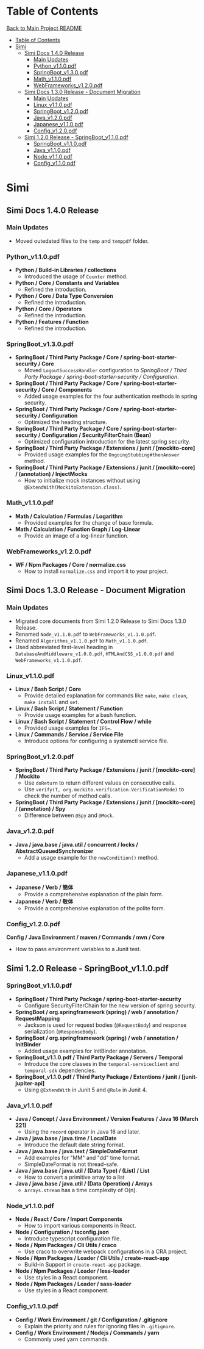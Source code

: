 # Table of Contents
[Back to Main Project README](../README.md)
- [Table of Contents](#table-of-contents)
- [Simi](#simi)
  - [Simi Docs 1.4.0 Release](#simi-docs-140-release)
    - [Main Updates](#main-updates)
    - [Python\_v1.1.0.pdf](#python_v110pdf)
    - [SpringBoot\_v1.3.0.pdf](#springboot_v130pdf)
    - [Math\_v1.1.0.pdf](#math_v110pdf)
    - [WebFrameworks\_v1.2.0.pdf](#webframeworks_v120pdf)
  - [Simi Docs 1.3.0 Release - Document Migration](#simi-docs-130-release---document-migration)
    - [Main Updates](#main-updates-1)
    - [Linux\_v1.1.0.pdf](#linux_v110pdf)
    - [SpringBoot\_v1.2.0.pdf](#springboot_v120pdf)
    - [Java\_v1.2.0.pdf](#java_v120pdf)
    - [Japanese\_v1.1.0.pdf](#japanese_v110pdf)
    - [Config\_v1.2.0.pdf](#config_v120pdf)
  - [Simi 1.2.0 Release - SpringBoot\_v1.1.0.pdf](#simi-120-release---springboot_v110pdf)
    - [SpringBoot\_v1.1.0.pdf](#springboot_v110pdf)
    - [Java\_v1.1.0.pdf](#java_v110pdf)
    - [Node\_v1.1.0.pdf](#node_v110pdf)
    - [Config\_v1.1.0.pdf](#config_v110pdf)
# Simi
## Simi Docs 1.4.0 Release 
### Main Updates
* Moved outedated files to the `temp` and `temppdf` folder.
### Python_v1.1.0.pdf
* **Python / Build-in Libraries / collections**
  * Introduced the usage of `Counter` method.
* **Python / Core / Constants and Variables**
  * Refined the introduction.
* **Python / Core / Data Type Conversion**
  * Refined the introduction.
* **Python / Core / Operators**
  * Refined the introduction.
* **Python / Features / Function**
  * Refined the introduction.
### SpringBoot_v1.3.0.pdf
* **SpringBoot / Third Party Package / Core / spring-boot-starter-security / Core**
  * Moved `LogoutSuccessHandler` configuration to *SpringBoot / Third Party Package / spring-boot-starter-security / Configuration*. 
* **SpringBoot / Third Party Package / Core / spring-boot-starter-security / Core / Components**
  * Added usage examples for the four authentication methods in spring security.
* **SpringBoot / Third Party Package / Core / spring-boot-starter-security / Configuration**
  * Optimized the heading structure.
* **SpringBoot / Third Party Package / Core / spring-boot-starter-security / Configuration / SecurityFilterChain (Bean)**
  * Optimized configuration introduction for the latest spring security.
* **SpringBoot / Third Party Package / Extensions / junit / \[mockito-core\]**
  * Provided usage examples for the `OngoingStubbing#thenAnswer` method.
* **SpringBoot / Third Party Package / Extensions / junit / \[mockito-core\] / (annotation) / InjectMocks**
  * How to initialize mock instances without using `@ExtendWith(MockitoExtension.class)`.
### Math_v1.1.0.pdf
* **Math / Calculation / Formulas / Logarithm**
  * Provided examples for the change of base formula.
* **Math / Calculation / Function Graph / Log-Linear**
  * Provide an image of a log-linear function.
### WebFrameworks_v1.2.0.pdf
* **WF / Npm Packages / Core / normalize.css**
  * How to install `normalize.css` and import it to your project.
## Simi Docs 1.3.0 Release - Document Migration
### Main Updates
* Migrated core documents from Simi 1.2.0 Release to Simi Docs 1.3.0 Release.
* Renamed `Node_v1.1.0.pdf` to `WebFrameworks_v1.1.0.pdf`.
* Renamed `Algorithms_v1.1.0.pdf` to `Math_v1.1.0.pdf`.
* Used abbreviated first-level heading in `DatabaseAndMiddleware_v1.0.0.pdf`, `HTMLAndCSS_v1.0.0.pdf` and `WebFrameworks_v1.1.0.pdf`. 
### Linux_v1.1.0.pdf
* **Linux / Bash Script / Core**
  * Provide detailed explanation for commands like `make`, `make clean`, `make install` and `set`.
* **Linux / Bash Script / Statement / Function**
  * Provide usage examples for a bash function. 
* **Linux / Bash Script / Statement / Control Flow / while**
  * Provided usage examples for `IFS=`. 
* **Linux / Commands / Service / Service File**
  * Introduce options for configuring a systemctl service file.
### SpringBoot_v1.2.0.pdf
* **SpringBoot / Third Party Package / Extensions / junit / \[mockito-core\] / Mockito**
  * Use `doReturn` to return different values on consecutive calls.  
  * Use `verify(T, org.mockito.verification.VerificationMode)` to check the number of method calls.
* **SpringBoot / Third Party Package / Extensions / junit / \[mockito-core\] / (annotation) / Spy**
  * Difference between `@Spy` and `@Mock`. 
### Java_v1.2.0.pdf
* **Java / java.base / java.util / concurrent / locks / AbstractQueuedSynchronizer**
  * Add a usage example for the `newCondition()` method.
### Japanese_v1.1.0.pdf
* **Japanese / Verb / 簡体**
  * Provide a comprehensive explanation of the plain form.
* **Japanese / Verb / 敬体**
  * Provide a comprehensive explanation of the polite form.
### Config_v1.2.0.pdf
**Config / Java Environment / maven / Commands / mvn / Core**
  * How to pass environment variables to a Junit test.
## Simi 1.2.0 Release - SpringBoot_v1.1.0.pdf
### SpringBoot_v1.1.0.pdf
* **SpringBoot / Third Party Package / spring-boot-starter-security**
  * Configure SecurityFilterChain for the new version of spring security. 
* **SpringBoot / org.springframework (spring) / web / annotation / RequestMapping**
  * Jackson is used for request bodies (`@RequestBody`) and response serialization (`@ResponseBody`).
* **SpringBoot / org.springframework (spring) / web / annotation / InitBinder**
  * Added usage examples for InitBinder annotation. 
* **SpringBoot_v1.1.0.pdf / Third Party Package / Servers / Temporal**
  * Introduce the core classes in the `temporal-serviceclient` and `temporal-sdk` dependencies.
* **SpringBoot_v1.1.0.pdf / Third Party Package / Extentions / junit / \[junit-jupiter-api\]**
  * Using `@ExtendWith` in Junit 5 and `@Rule` in Junit 4.

### Java_v1.1.0.pdf
* **Java / Concept / Java Environment / Version Features / Java 16 (March 221)**
  * Using the `record` operator in Java 16 and later.
* **Java / java.base / java.time / LocalDate**
  * Introduce the default date string format.
* **Java / java.base / java.text / SimpleDateFormat**
  * Add examples for "MM" and "dd" time format.
  * SimpleDateFormat is not thread-safe. 
* **Java / java.base / java.util / (Data Type) / (List) / List**
  * How to convert a primitive array to a list  
* **Java / java.base / java.util / (Data Operation) / Arrays**
  * `Arrays.stream` has a time complexity of O(n). 

### Node_v1.1.0.pdf
* **Node / React / Core / Import Components**
  * How to import various components in React.
* **Node / Configuration / tsconfig.json**
  * Introduce typescript configuration file. 
* **Node / Npm Packages / Cli Utils / craco**
  * Use craco to overwrite webpack configurations in a CRA project. 
* **Node / Npm Packages / Loader / Cli Utils / create-react-app**
  * Build-in Support in `create-react-app` package. 
* **Node / Npm Packages / Loader / less-loader**
  * Use styles in a React component.
* **Node / Npm Packages / Loader / sass-loader**
  * Use styles in a React component.

### Config_v1.1.0.pdf
* **Config / Work Environment / git / Configuration / .gitignore**
  * Explain the priority and rules for ignoring files in  `.gitignore`. 
* **Config / Work Environment / Nodejs / Commands / yarn**
  * Commonly used yarn commands.
